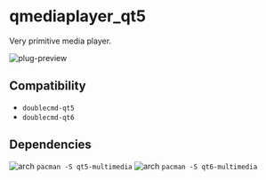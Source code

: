 qmediaplayer_qt5
========
Very primitive media player.

![plug-preview](https://i.imgur.com/LenjIOe.png)

## Compatibility
- `doublecmd-qt5`
- `doublecmd-qt6`

## Dependencies
![arch](https://wiki.archlinux.org/favicon.ico) `pacman -S qt5-multimedia`
![arch](https://wiki.archlinux.org/favicon.ico) `pacman -S qt6-multimedia`
